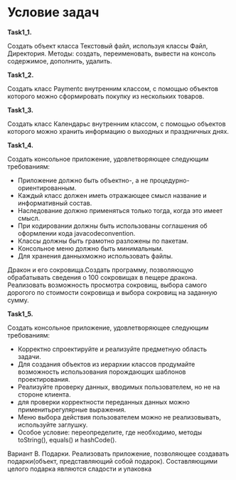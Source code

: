 # **Условие задач**
**Task1_1.**

Создать объект класса Текстовый файл, используя классы Файл, Директория. Методы: создать, переименовать, вывести на консоль содержимое,
дополнить, удалить.

**Task1_2.**

Создать класс Paymentс внутренним классом, с помощью объектов которого можно сформировать покупку из нескольких товаров.

**Task1_3.** 

Создать класс Календарьс внутренним классом, с помощью объектов которого можно хранить информацию о выходных и праздничных днях.

**Task1_4.**

Создать консольное приложение, удовлетворяющее следующим требованиям: 
* Приложение должно быть объектно-, а не процедурно-ориентированным. 
* Каждый класс должен иметь отражающее смысл название и информативный состав. 
* Наследование должно применяться только тогда, когда это имеет смысл. 
* При кодировании должны быть использованы соглашения об оформлении кода javacodeconvention. 
* Классы должны быть грамотно разложены по пакетам. 
* Консольное меню должно быть минимальным. 
* Для хранения данныхможно использовать файлы.

Дракон и его сокровища.Создать программу, позволяющую обрабатывать сведения о 100 сокровищах в пещере дракона. 
Реализовать возможность просмотра сокровищ, выбора самого дорогого по стоимости сокровища и выбора сокровищ на заданную сумму.

**Task1_5.**

Создать консольное приложение, удовлетворяющее следующим требованиям:
* Корректно спроектируйте и реализуйте предметную область задачи.
* Для создания объектов из иерархии классов продумайте возможность использования порождающих шаблонов проектирования.
* Реализуйте проверку данных, вводимых пользователем, но не на стороне клиента.
* для проверки корректности переданных данных можно применитьрегулярные выражения.
* Меню выбора действия пользователем можно не реализовывать, используйте заглушку.
* Особое условие: переопределите, где необходимо, методы toString(), equals() и hashCode().

Вариант B. Подарки. Реализовать приложение, позволяющее создавать подарки(объект, представляющий собой подарок). 
Составляющими целого подарка являются сладости и упаковка
